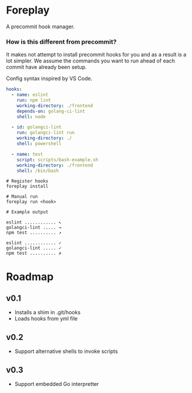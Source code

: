 # Foreplay

A precommit hook manager.

### How is this different from precommit?

It makes not attempt to install precommit hooks for you and as a result is a lot simpler. We assume the commands you want to run ahead of each commit have already been setup.

Config syntax inspired by VS Code.

```yaml
hooks:
  - name: eslint
    run: npm lint
    working-directory: ./frontend
    depends-on: golang-ci-lint
    shell: node

  - id: golangci-lint
    run: golangci-lint run
    working-directory: ./
    shell: powershell

  - name: test
    script: scripts/bash-example.sh
    working-directory: ./frontend
    shell: /bin/bash
```

```shell script
# Register hooks
foreplay install

# Manual run
foreplay run <hook>

# Example output

eslint ............ ↖
golangci-lint ..... →
npm test .......... ↗

eslint ............ ✓
golangci-lint ..... ✓
npm test .......... ✗
```

# Roadmap

## v0.1
- Installs a shim in .git/hooks
- Loads hooks from yml file

## v0.2
- Support alternative shells to invoke scripts

## v0.3
- Support embedded Go interpretter
